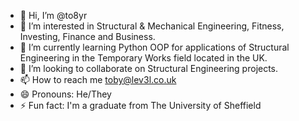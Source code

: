 - 👋 Hi, I’m @to8yr
- 👀 I’m interested in Structural & Mechanical Engineering, Fitness, Investing, Finance and Business. 
- 🌱 I’m currently learning Python OOP for applications of Structural Engineering in the Temporary Works field located in the UK.
- 💞️ I’m looking to collaborate on Structural Engineering projects.
- 📫 How to reach me toby@lev3l.co.uk
- 😄 Pronouns: He/They
- ⚡ Fun fact: I'm a graduate from The University of Sheffield

<!---
to8yr/to8yr is a ✨ special ✨ repository because its `README.md` (this file) appears on your GitHub profile.
You can click the Preview link to take a look at your changes.
--->
